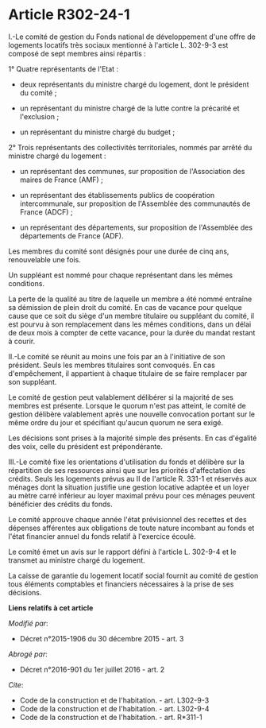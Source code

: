 # Article R302-24-1

I.-Le comité de gestion du Fonds national de développement d'une offre de logements locatifs très sociaux mentionné à
l'article L. 302-9-3 est composé de sept membres ainsi répartis : 

1° Quatre représentants de l'Etat :

- deux représentants du ministre chargé du logement, dont le président du comité ;

- un représentant du ministre chargé de la lutte contre la précarité et l'exclusion ;

- un représentant du ministre chargé du budget ; 

2° Trois représentants des collectivités territoriales, nommés par arrêté du ministre chargé du logement :

- un représentant des communes, sur proposition de l'Association des maires de France (AMF) ;

- un représentant des établissements publics de coopération intercommunale, sur proposition de l'Assemblée des communautés de
France (ADCF) ;

- un représentant des départements, sur proposition de l'Assemblée des départements de France (ADF). 

Les membres du comité sont désignés pour une durée de cinq ans, renouvelable une fois. 

Un suppléant est nommé pour chaque représentant dans les mêmes conditions. 

La perte de la qualité au titre de laquelle un membre a été nommé entraîne sa démission de plein droit du comité. En cas de
vacance pour quelque cause que ce soit du siège d'un membre titulaire ou suppléant du comité, il est pourvu à son
remplacement dans les mêmes conditions, dans un délai de deux mois à compter de cette vacance, pour la durée du mandat
restant à courir. 

II.-Le comité se réunit au moins une fois par an à l'initiative de son président. Seuls les membres titulaires sont
convoqués. En cas d'empêchement, il appartient à chaque titulaire de se faire remplacer par son suppléant. 

Le comité de gestion peut valablement délibérer si la majorité de ses membres est présente. Lorsque le quorum n'est pas
atteint, le comité de gestion délibère valablement après une nouvelle convocation portant sur le même ordre du jour et
spécifiant qu'aucun quorum ne sera exigé. 

Les décisions sont prises à la majorité simple des présents. En cas d'égalité des voix, celle du président est
prépondérante. 

III.-Le comité fixe les orientations d'utilisation du fonds et délibère sur la répartition de ses ressources ainsi que sur
les priorités d'affectation des crédits. Seuls les logements prévus au II de l'article R. 331-1 et réservés aux ménages dont
la situation justifie une gestion locative adaptée et un loyer au mètre carré inférieur au loyer maximal prévu pour ces
ménages peuvent bénéficier des crédits du fonds. 

Le comité approuve chaque année l'état prévisionnel des recettes et des dépenses afférentes aux obligations de toute nature
incombant au fonds et l'état financier annuel du fonds relatif à l'exercice écoulé. 

Le comité émet un avis sur le rapport défini à l'article L. 302-9-4 et le transmet au ministre chargé du logement.

La caisse de garantie du logement locatif social fournit au comité de gestion tous éléments comptables et financiers
nécessaires à la prise de ses décisions.

**Liens relatifs à cet article**

_Modifié par_:

  - Décret n°2015-1906 du 30 décembre 2015 - art. 3

_Abrogé par_:

  - Décret n°2016-901 du 1er juillet 2016 - art. 2

_Cite_:

  - Code de la construction et de l'habitation. - art. L302-9-3
  - Code de la construction et de l'habitation. - art. L302-9-4
  - Code de la construction et de l'habitation. - art. R*311-1
